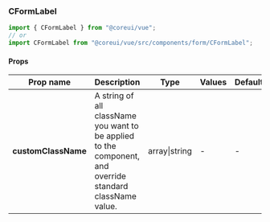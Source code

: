 ### CFormLabel

```jsx
import { CFormLabel } from "@coreui/vue";
// or
import CFormLabel from "@coreui/vue/src/components/form/CFormLabel";
```

#### Props

| Prop name           | Description                                                                                               | Type          | Values | Default |
| ------------------- | --------------------------------------------------------------------------------------------------------- | ------------- | ------ | ------- |
| **customClassName** | A string of all className you want to be applied to the component, and override standard className value. | array\|string | -      | -       |
